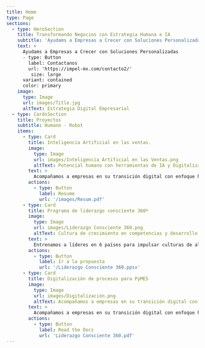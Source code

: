 ```yaml
---
title: Home
type: Page
sections:
  - type: HeroSection
    title: Transformando Negocios con Estrategia Humana e IA
    subtitle: 'Ayudams a Empresas a Crecer con Soluciones Personalizadas'
    text: >
      Ayudams a Empresas a Crecer con Soluciones Personalizadas
      - type: Button
        label: Contactanos
        url: 'https://impel-mx.com/contacto2/'
         size: large
      variant: contained
      color: primary
    image:
      type: Image
      url: images/Title.jpg
      altText: Estrategia Digital Empresarial
  - type: CardsSection
    title: Proyectos
    subtitle: Humano - Robot
    items:
      - type: Card
        title: Inteligencia Artificial en las ventas.
        image:
          type: Image
          url: images/Inteligencia Artificial en las Ventas.png
          altText: Potencial humano con herramientas de IA y Digitalización de procesos.
        text: >
          Acompañamos a empresas en su transición digital con enfoque humano.
        actions:
          - type: Button
            label: Resume
            url: '/images/Resum.pdf'
      - type: Card
        title: Programa de liderazgo consciente 360º
        image:
          type: Image
          url: images/Liderazgo Consciente 360.png
          altText: Cultura de crecimiento en competencias y desarrollo
        text: >
          Entrenamos a líderes en 6 países para impulsar culturas de alto desempeño
        actions:
          - type: Button
            label: Ir a la propuesta
            url: '/Liderazgo Consciente 360.ppsx'
      - type: Card
        title: Digitalización de procesos para PyMES
        image:
          type: Image
          url: images/Digitalización.png
          altText: Acompañamos a empresas en su transición digital con enfoque humano.
        text: >
          Acompañamos a empresas en su transición digital con enfoque humano.
        actions:
          - type: Button
            label: Read the Docs
            url: 'Liderazgo Consciente 360.pdf'
---
```

